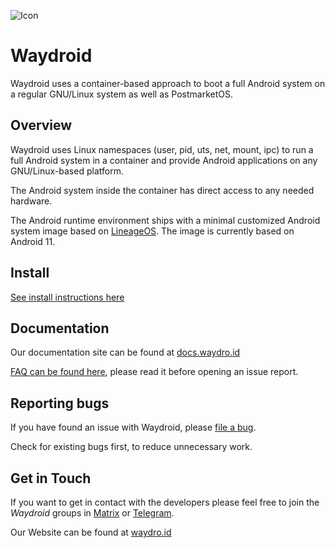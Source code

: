 ![Icon](https://waydro.id/assets/images/logo/waydroid_icon_sm.png)

# Waydroid

Waydroid uses a container-based approach to boot a full Android system on a
regular GNU/Linux system as well as PostmarketOS.

## Overview

Waydroid uses Linux namespaces (user, pid, uts, net, mount, ipc) to run a
full Android system in a container and provide Android applications on
any GNU/Linux-based platform.

The Android system inside the container has direct access to any needed hardware.

The Android runtime environment ships with a minimal customized Android system
image based on [LineageOS](https://lineageos.org/). The image is currently based
on Android 11.

## Install

[See install instructions here](https://docs.waydro.id/usage/install-on-desktops)

## Documentation

Our documentation site can be found at [docs.waydro.id](https://docs.waydro.id)

[FAQ can be found here](https://docs.waydro.id/faq), please read it before opening an issue report.

## Reporting bugs

If you have found an issue with Waydroid, please [file a bug](https://github.com/Waydroid/waydroid/issues/new).

Check for existing bugs first, to reduce unnecessary work.

## Get in Touch

If you want to get in contact with the developers please feel free to join the
*Waydroid* groups in [Matrix](https://matrix.to/#/#waydroid:mrcyjanek.net) or [Telegram](https://t.me/WayDroid).

Our Website can be found at [waydro.id](https://waydro.id/)
